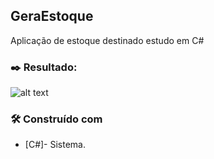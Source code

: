 ## GeraEstoque
Aplicação de estoque destinado estudo em C#

### ✒️ Resultado:
![alt text](https://github.com/vitorserrao/GeraEstoque/tree/main/img)

### 🛠️ Construído com

- [C#]- Sistema.
